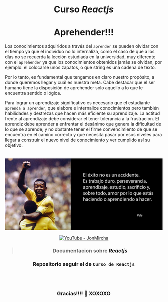 <div align='center'>

# Curso _Reactjs_

</div>
<h1 align="center">Aprehender!!!</h1>

Los conocimientos adquiridos a través del `aprender` se pueden olvidar con el tiempo ya que el individuo no lo internaliza, como el caso de que a los días no se recuerda la lección estudiada en la universidad, muy diferente con el `aprehender` ya que los conocimientos obtenidos jamás se olvidan, por ejemplo: el colocarse unos zapatos, o que string es una cadena de texto.

Por lo tanto, es fundamental que tengamos en claro nuestro propósito, a donde queremos llegar y cuál es nuestra meta. Cabe destacar que el ser humano tiene la disposición de aprehender solo aquello a lo que le encuentra sentido o lógica. 

Para lograr un aprendizaje significativo es necesario que el estudiante `aprenda a aprender`, que elabore e internalice conocimientos pero también habilidades y destrezas que hacen más eficiente su aprendizaje. La actitud frente al aprendizaje debe considerar el tener tolerancia a la frustración. El aprendiz debe aprender a enfrentar el desánimo que genera la dificultad de lo que se aprende; y no obstante tener el firme convencimiento de que se encuentra en el camino correcto y que necesita pasar por esos niveles para llegar a construir el nuevo nivel de conocimiento y ver cumplido así su objetivo.
<br>  
<br> 
<img src="./frasePele.jpg"/>
<br> 
<div align='center'>

<a href="https://www.youtube.com/playlist?list=PLvq-jIkSeTUZ5XcUw8fJPTBKEHEKPMTKk"><img src="https://github.com/Kapelu/Apuntes-JonMircha-ReactJS/blob/main/Curso-Reactja.png" alt="YouTube - JonMircha" title="Logotipo de cdlibre" width="400" height="200"></a>

> ### Documentacion sobre [_Reactjs_](https://es.reactjs.org/)
### Repositorio seguir el de `Curso de Reactjs`

</div>


<br> 
<br> 
<h3 align="center">Gracias!!!!  🌹   XOXOXO</h3>
<p align="center">
